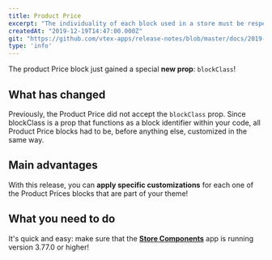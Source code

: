 ```yaml
---
title: Product Price
excerpt: "The individuality of each block used in a store must be respected, mainly when we talk about customizations. With that in mind, the Product Price can finally showcase the `blockClass` prop! It means that every Product Price block will be able to receive a unique customization each time it appears in your store, no matter how often that happens."
createdAt: "2019-12-19T14:47:00.000Z"
git: "https://github.com/vtex-apps/release-notes/blob/master/docs/2019-week-47-48-49-50-51/product-price.md"
type: 'info'
---
```

The product Price block just gained a special **new prop**: `blockClass`!

## What has changed

Previously, the Product Price did not accept the `blockClass` prop.  Since blockClass is a prop that functions as a block identifier within your code, all Product Price blocks had to be, before anything else, customized in the same way. 

## Main advantages

With this release, you can **apply specific customizations** for each one of the Product Prices blocks that are part of your theme! 

## What you need to do

It's quick and easy: make sure that the [**Store Components**](https://vtex.io/docs/components/all/vtex.store-components/) app is running version 3.77.0 or higher!
